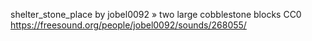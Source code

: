 shelter_stone_place
by jobel0092 » two large cobblestone blocks 
CC0
https://freesound.org/people/jobel0092/sounds/268055/